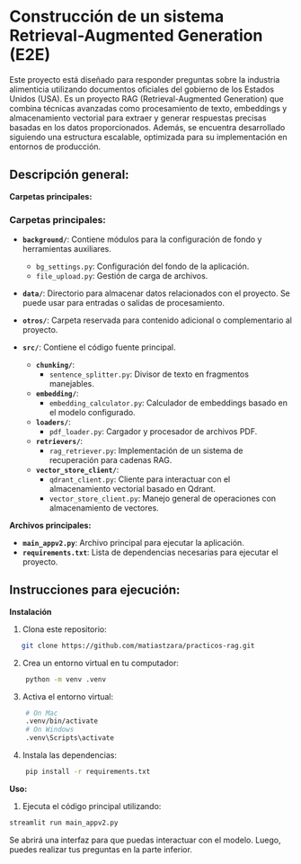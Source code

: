 # Construcción de un sistema Retrieval-Augmented Generation (E2E)

Este proyecto está diseñado para responder preguntas sobre la industria alimenticia utilizando documentos oficiales del gobierno de los Estados Unidos (USA). Es un proyecto RAG (Retrieval-Augmented Generation) que combina técnicas avanzadas como procesamiento de texto, embeddings y almacenamiento vectorial para extraer y generar respuestas precisas basadas en los datos proporcionados. Además, se encuentra desarrollado siguiendo una estructura escalable, optimizada para su implementación en entornos de producción.

## Descripción general:

**Carpetas principales:**

### Carpetas principales:

- **`background/`**: Contiene módulos para la configuración de fondo y herramientas auxiliares.
  - `bg_settings.py`: Configuración del fondo de la aplicación.
  - `file_upload.py`: Gestión de carga de archivos.

- **`data/`**: Directorio para almacenar datos relacionados con el proyecto. Se puede usar para entradas o salidas de procesamiento.

- **`otros/`**: Carpeta reservada para contenido adicional o complementario al proyecto.

- **`src/`**: Contiene el código fuente principal.
  - **`chunking/`**:
    - `sentence_splitter.py`: Divisor de texto en fragmentos manejables.
  - **`embedding/`**:
    - `embedding_calculator.py`: Calculador de embeddings basado en el modelo configurado.
  - **`loaders/`**:
    - `pdf_loader.py`: Cargador y procesador de archivos PDF.
  - **`retrievers/`**:
    - `rag_retriever.py`: Implementación de un sistema de recuperación para cadenas RAG.
  - **`vector_store_client/`**:
    - `qdrant_client.py`: Cliente para interactuar con el almacenamiento vectorial basado en Qdrant.
    - `vector_store_client.py`: Manejo general de operaciones con almacenamiento de vectores.



**Archivos principales:**
-	**`main_appv2.py`**: Archivo principal para ejecutar la aplicación.
-	**`requirements.txt`**: Lista de dependencias necesarias para ejecutar el proyecto.

## Instrucciones para ejecución:
**Instalación**
1.	Clona este repositorio:
```bash
   git clone https://github.com/matiastzara/practicos-rag.git
```
2. Crea un entorno virtual en tu computador:
```bash
    python -m venv .venv
```
3. Activa el entorno virtual:
```bash
    # On Mac
    .venv/bin/activate
    # On Windows
    .venv\Scripts\activate
```
4. Instala las dependencias:
```bash
    pip install -r requirements.txt
```
**Uso:**
1.	Ejecuta el código principal utilizando:
```bash
streamlit run main_appv2.py
```
Se abrirá una interfaz para que puedas interactuar con el modelo. Luego, puedes realizar tus preguntas en la parte inferior.
